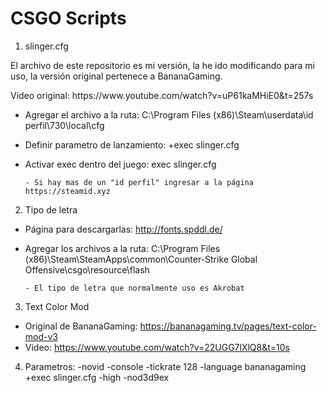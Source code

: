 <h1>CSGO Scripts</h1>

1. slinger.cfg

<p> El archivo de este repositorio es mi versión, la he ido modificando para mi uso, la versión original pertenece a BananaGaming.</p>
<p> Video original: https://www.youtube.com/watch?v=uP61kaMHiE0&t=257s</p>

* Agregar el archivo a la ruta: C:\Program Files (x86)\Steam\userdata\id perfil\730\local\cfg
* Definir parametro de lanzamiento: +exec slinger.cfg
* Activar exec dentro del juego: exec slinger.cfg

      - Si hay mas de un "id perfil" ingresar a la página https://steamid.xyz

2. Tipo de letra
* Página para descargarlas: http://fonts.spddl.de/
* Agregar los archivos a la ruta: C:\Program Files (x86)\Steam\SteamApps\common\Counter-Strike Global Offensive\csgo\resource\flash

      - El tipo de letra que normalmente uso es Akrobat

3. Text Color Mod
* Original de BananaGaming: https://bananagaming.tv/pages/text-color-mod-v3
* Video: https://www.youtube.com/watch?v=22UGG7lXlQ8&t=10s

4. Parametros:  -novid -console -tickrate 128 -language bananagaming +exec slinger.cfg -high -nod3d9ex
